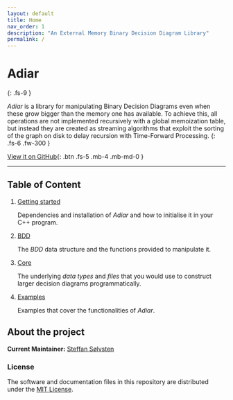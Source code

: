 ```yaml
---
layout: default
title: Home
nav_order: 1
description: "An External Memory Binary Decision Diagram Library"
permalink: /
---
```


# Adiar
{: .fs-9 }

_Adiar_ is a library for manipulating Binary Decision Diagrams even when these
grow bigger than the memory one has available. To achieve this, all operations
are not implemented recursively with a global memoization table, but instead
they are created as streaming algorithms that exploit the sorting of the graph
on disk to delay recursion with Time-Forward Processing.
{: .fs-6 .fw-300 }

[View it on GitHub](https://github.com/ssoelvsten/adiar){: .btn .fs-5 .mb-4 .mb-md-0 }

---

## Table of Content

1. [Getting started](getting_started)

   Dependencies and installation of _Adiar_ and how to initialise it in your C++
   program.

2. [BDD](bdd)

   The _BDD_ data structure and the functions provided to manipulate it.

3. [Core](core)

   The underlying _data types_ and _files_ that you would use to construct
   larger decision diagrams programmatically.
   
4. [Examples](examples)

   Examples that cover the functionalities of _Adiar_.

## About the project

**Current Maintainer:** [Steffan Sølvsten](mailto:soelvsten@cs.au.dk)

### License
The software and documentation files in this repository are distributed under the
[MIT License](https://github.com/SSoelvsten/adiar/blob/master/LICENSE.md).
